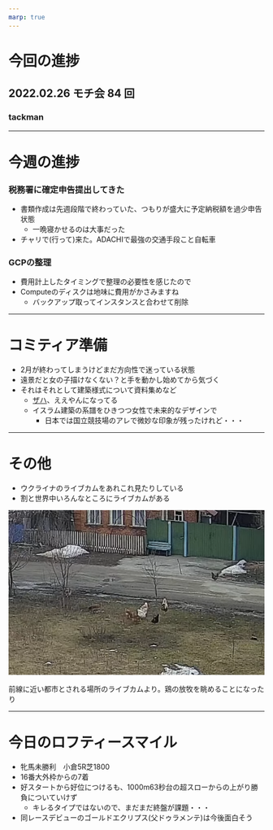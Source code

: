 ```yaml
---
marp: true
---
```


# 今回の進捗

## 2022.02.26 モチ会 84 回

### tackman

---

# 今週の進捗

### 税務署に確定申告提出してきた

- 書類作成は先週段階で終わっていた、つもりが盛大に予定納税額を過少申告状態
  - 一晩寝かせるのは大事だった
- チャリで(行って)来た。ADACHIで最強の交通手段こと自転車

### GCPの整理

- 費用計上したタイミングで整理の必要性を感じたので
- Computeのディスクは地味に費用がかさみますね
  - バックアップ取ってインスタンスと合わせて削除

---

# コミティア準備

- 2月が終わってしまうけどまだ方向性で迷っている状態
- 遠景だと女の子描けなくない？と手を動かし始めてから気づく
- それはそれとして建築様式について資料集めなど
  - [ザハ](https://www.thespruce.com/architect-zaha-hadid-5078666)、ええやんになってる
  - イスラム建築の系譜をひきつつ女性で未来的なデザインで
    - 日本では国立競技場のアレで微妙な印象が残ったけれど・・・

---

# その他

- ウクライナのライブカムをあれこれ見たりしている
- 割と世界中いろんなところにライブカムがある

![](livecam.png)

前線に近い都市とされる場所のライブカムより。鶏の放牧を眺めることになったり

---

# 今日のロフティースマイル

- 牝馬未勝利　小倉5R芝1800
- 16番大外枠からの7着
- 好スタートから好位につけるも、1000m63秒台の超スローからの上がり勝負についていけず
  - キレるタイプではないので、まだまだ終盤が課題・・・
- 同レースデビューのゴールドエクリプス(父ドゥラメンテ)は今後面白そう